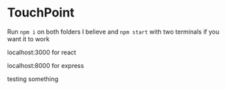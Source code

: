 # TouchPoint

Run `npm i` on both folders I believe and `npm start` with two terminals if you want it to work

localhost:3000 for react

localhost:8000 for express

testing something
